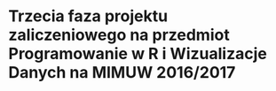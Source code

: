 # Trzecia faza projektu zaliczeniowego na przedmiot Programowanie w R i Wizualizacje Danych na MIMUW 2016/2017
